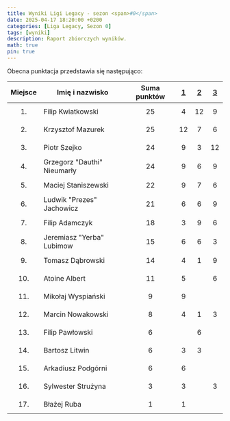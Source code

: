 ```yaml
---
title: Wyniki Ligi Legacy - sezon <span>#0</span>
date: 2025-04-17 18:20:00 +0200
categories: [Liga Legacy, Sezon 0]
tags: [wyniki]
description: Raport zbiorczych wyników.
math: true
pin: true
---
```


Obecna punktacja przedstawia się następująco:

|  Miejsce  | Imię i nazwisko             | Suma punktów | [1][league-0-1] | [2][league-0-2] | [3][league-0-3] |
|:---------:|-----------------------------|:------------:|:---------------:|:---------------:|:---------------:|
| $$ 1. $$  | Filip Kwiatkowski           |   $$ 25 $$   |        4        |       12        |        9        |
| $$ 2. $$  | Krzysztof Mazurek           |   $$ 25 $$   |       12        |        7        |        6        |
| $$ 3. $$  | Piotr Szejko                |   $$ 24 $$   |        9        |        3        |       12        |
| $$ 4. $$  | Grzegorz "Dauthi" Nieumarły |   $$ 24 $$   |        9        |        6        |        9        |
| $$ 5. $$  | Maciej Staniszewski         |   $$ 22 $$   |        9        |        7        |        6        |
| $$ 6. $$  | Ludwik "Prezes" Jachowicz   |   $$ 21 $$   |        6        |        6        |        9        |
| $$ 7. $$  | Filip Adamczyk              |   $$ 18 $$   |        3        |        9        |        6        |
| $$ 8. $$  | Jeremiasz "Yerba" Lubimow   |   $$ 15 $$   |        6        |        6        |        3        |
| $$ 9. $$  | Tomasz Dąbrowski            |   $$ 14 $$   |        4        |        1        |        9        |
| $$ 10. $$ | Atoine Albert               |   $$ 11 $$   |        5        |                 |        6        |
| $$ 11. $$ | Mikołaj Wyspiański          |   $$ 9 $$    |        9        |                 |                 |
| $$ 12. $$ | Marcin Nowakowski           |   $$ 8 $$    |        4        |        1        |        3        |
| $$ 13. $$ | Filip Pawłowski             |   $$ 6 $$    |                 |        6        |                 |
| $$ 14. $$ | Bartosz Litwin              |   $$ 6 $$    |        3        |        3        |                 |
| $$ 15. $$ | Arkadiusz Podgórni          |   $$ 6 $$    |        6        |                 |                 |
| $$ 16. $$ | Sylwester Strużyna          |   $$ 3 $$    |        3        |                 |        3        |
| $$ 17. $$ | Błażej Ruba                 |   $$ 1 $$    |        1        |                 |                 |

[league-0-1]: ../Liga-Legacy-0-1
[league-0-2]: ../Liga-Legacy-0-2
[league-0-3]: ../Liga-Legacy-0-3
		
		



































